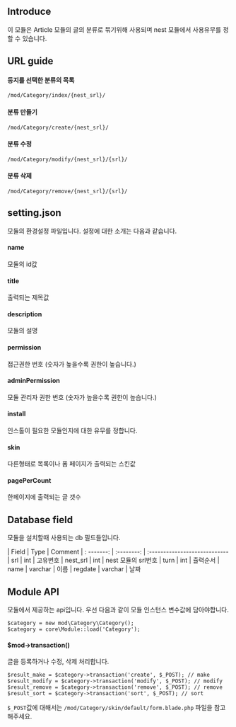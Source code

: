 ## Introduce
이 모듈은 Article 모듈의 글의 분류로 묶기위해 사용되며 nest 모듈에서 사용유무를 정할 수 있습니다.



## URL guide

#### 둥지를 선택한 분류의 목록
`/mod/Category/index/{nest_srl}/`

#### 분류 만들기
`/mod/Category/create/{nest_srl}/`

#### 분류 수정
`/mod/Category/modify/{nest_srl}/{srl}/`

#### 분류 삭제
`/mod/Category/remove/{nest_srl}/{srl}/`



## setting.json

모듈의 환경설정 파일입니다. 설정에 대한 소개는 다음과 같습니다.

#### name
모듈의 id값

#### title
출력되는 제목값

#### description
모듈의 설명

#### permission
접근권한 번호 (숫자가 높을수록 권한이 높습니다.)

#### adminPermission
모듈 관리자 권한 번호 (숫자가 높을수록 권한이 높습니다.)

#### install
인스톨이 필요한 모듈인지에 대한 유무를 정합니다.

#### skin
다른형태로 목록이나 폼 페이지가 출력되는 스킨값

#### pagePerCount
한페이지에 출력되는 글 갯수



## Database field

모듈을 설치할때 사용되는 db 필드들입니다.

| Field      | Type       | Comment
| : -------: | :--------: | :----------------------------
| srl        | int        | 고유번호
| nest_srl   | int        | nest 모듈의 srl번호
| turn       | int        | 츌력순서
| name       | varchar    | 이름
| regdate    | varchar    | 날짜



## Module API

모듈에서 제공하는 api입니다. 우선 다음과 같이 모듈 인스턴스 변수값에 담아야합니다.

```
$category = new mod\Category\Category();
$category = core\Module::load('Category');
```

#### $mod->transaction()
글을 등록하거나 수정, 삭제 처리합니다.
```
$result_make = $category->transaction('create', $_POST); // make
$result_modify = $category->transaction('modify', $_POST); // modify
$result_remove = $category->transaction('remove', $_POST); // remove
$result_sort = $category->transaction('sort', $_POST); // sort
```
`$_POST`값에 대해서는 `/mod/Category/skin/default/form.blade.php` 파일을 참고해주세요.